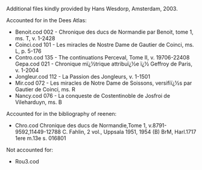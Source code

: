 Additional files kindly provided by Hans Wesdorp, Amsterdam, 2003.


Accounted for in the Dees Atlas:

- Benoit.cod	002 - Chronique des ducs de Normandie par Benoit, tome 1,
ms. T, v. 1-2428
- Coinci.cod	101 - Les miracles de Nostre Dame de Gautier de Coinci, ms.
L, p. 5-176
- Contro.cod	135 - The continuations Perceval, Tome II, v. 19706-22408
Gepa.cod	021 - Chronique mï¿½trique attribuï¿½e ï¿½ Geffroy de Paris, v.
1-2004
- Jongleur.cod	112 - La Passion des Jongleurs, v. 1-1501
- Mir.cod		072 - Les miracles de Notre Dame de Soissons, versifiï¿½s par Gautier de Coinci, ms. R
- Nancy.cod	076 - La conqueste de Costentinoble de Josfroi de
Vileharduyn, ms. B

Accounted for in the bibliography of reenen:

- Chro.cod	Chronique des ducs de Normandie,Tome 1, v.8791-9592,11449-12788 C. Fahlin, 2 vol., Uppsala 1951, 1954 (B) BrM, Harl.1717 1ere m.13e s. 016801 

Not accounted for:

- Rou3.cod
